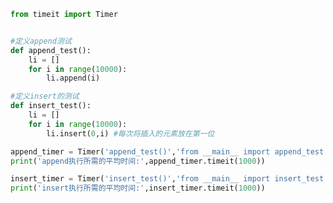
<BlogInfo id="1380" title="2.测试列表中append和insert的执行速度" author="白日梦想猿" pv=0 read_times=0 pre_cost_time="0分23秒" category="数据结构" tag_list="['数据结构']" create_time="2020.05.23 15:06:55" update_time="2020.05.23 15:13:06" />

```python
from timeit import Timer


#定义append测试
def append_test():
    li = []
    for i in range(10000):
        li.append(i)

#定义insert的测试
def insert_test():
    li = []
    for i in range(10000):
        li.insert(0,i) #每次将插入的元素放在第一位

append_timer = Timer('append_test()','from __main__ import append_test')
print('append执行所需的平均时间:',append_timer.timeit(1000))

insert_timer = Timer('insert_test()','from __main__ import insert_test')
print('insert执行所需的平均时间:',insert_timer.timeit(1000))
```
